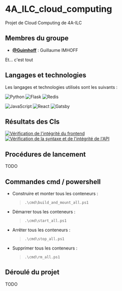 # 4A_ILC_cloud_computing

Projet de  Cloud Computing de 4A-ILC

## Membres du groupe

* [**@Guimhoff**](https://github.com/Guimhoff) : Guillaume IMHOFF

Et... c'est tout

## Langages et technologies

Les langages et technologies utilisés sont les suivants :

![Python](https://img.shields.io/badge/Python-3776AB?style=for-the-badge&logo=python&logoColor=white)
![Flask](https://img.shields.io/badge/Flask-000000?style=for-the-badge&logo=flask&logoColor=white)
![Redis](https://img.shields.io/badge/redis-%23DD0031.svg?&style=for-the-badge&logo=redis&logoColor=white)

![JavaScript](https://img.shields.io/badge/JavaScript-F7DF1E?style=for-the-badge&logo=javascript&logoColor=black)
![React](https://img.shields.io/badge/React-61DAFB?style=for-the-badge&logo=react&logoColor=black)
![Gatsby](https://img.shields.io/badge/Gatsby-663399?style=for-the-badge&logo=gatsby&logoColor=white)

## Résultats des CIs

[![Vérification de l'intégrité du frontend](https://github.com/Guimhoff/4A_ILC_cloud_computing/actions/workflows/actionCheckFront.yml/badge.svg)](https://github.com/Guimhoff/4A_ILC_cloud_computing/actions/workflows/actionCheckFront.yml)
[![Vérification de la syntaxe et de l'intégrité de l'API](https://github.com/Guimhoff/4A_ILC_cloud_computing/actions/workflows/actionCheckAPI.yml/badge.svg)](https://github.com/Guimhoff/4A_ILC_cloud_computing/actions/workflows/actionCheckAPI.yml)

## Procédures de lancement

TODO

## Commandes cmd / powershell

* Construire et monter tous les conteneurs :
    > `.\cmd\build_and_mount_all.ps1`

* Démarrer tous les conteneurs :
    > `.\cmd\start_all.ps1`

* Arrêter tous les conteneurs :
    > `.\cmd\stop_all.ps1`

* Supprimer tous les conteneurs :
    > `.\cmd\rm_all.ps1`

## Déroulé du projet

TODO
